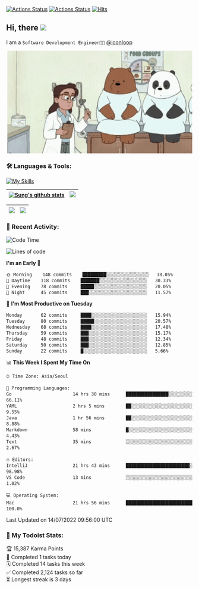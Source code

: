 
[![Actions Status](https://github.com/ddok2/ddok2/workflows/Todoist%20Readme/badge.svg)](https://github.com/ddok2/ddok2/actions)
[![Actions Status](https://github.com/ddok2/ddok2/workflows/wakatime-stats/badge.svg)](https://github.com/ddok2/ddok2/actions)
[![Hits](https://hits.seeyoufarm.com/api/count/incr/badge.svg?url=https%3A%2F%2Fgithub.com%2Fddok2&count_bg=%23FF9595&title_bg=%23555555&icon=github.svg&icon_color=%23FFFFFF&title=hits&edge_flat=false)](https://hits.seeyoufarm.com)

<!-- ![visitors](https://visitor-badge.laobi.icu/badge?page_id=ddok2.ddok2) -->
## Hi, there <img src="https://raw.githubusercontent.com/MartinHeinz/MartinHeinz/master/wave.gif" width="3%">

I am a `Software Development Engineer🧑‍💻` [@iconloop](https://github.com/iconloop)


<p align="center">
    <img align="center" alt="GIF" src="img/debugging.gif" />
</p>


### 🛠 Languages & Tools:

[![My Skills](https://skillicons.dev/icons?i=go,js,ts,py,express,react,svelte,jquery,pug,mongodb,mysql,redis,aws,docker,kubernetes)](https://skillicons.dev)


| <a href="https://github.com/ddok2"><img align="center" src="https://github-readme-stats.vercel.app/api?username=ddok2&show_icons=true&include_all_commits=true&count_private=true&theme=buefy&hide_border=true" alt="Sung's github stats" /></a> | <a href="https://github.com/ddok2"><img src="http://github-readme-streak-stats.herokuapp.com?user=ddok2&hide_border=true" /></a> |
| ------------- |------------- |


| <a href="https://github.com/ddok2"><img align="center" src="https://github-readme-stats.vercel.app/api/top-langs/?username=ddok2&theme=buefy&hide=html,css&hide_border=true width=50%" /></a> | <a href="https://github.com/ddok2"><img align="center" src="https://activity-graph.herokuapp.com/graph?username=ddok2&theme=github&hide_border=true" height="250" /></a> |
| ------------- |--------------------------------------------------------------------------------------------------------------------------------------------------------------------------|


<!-- <details open>
    <summary>📈 My GitHub Stats</summary>
    <p align="center">
        <a href="https://github.com/ddok2">
            <img align="center" src="https://github-readme-stats.vercel.app/api?username=ddok2&show_icons=true&include_all_commits=true&count_private=true&theme=buefy&hide_border=true" alt="Sung's github stats" />
        </a>
    </p>
</details>
<details>
    <summary>💬 Top Languages</summary>
    <p align="center"> 
        <a href="https://github.com/ddok2">
            <img align="center" src="https://github-readme-stats.vercel.app/api/top-langs/?username=ddok2&layout=compact&theme=buefy&hide=html,css&hide_border=true" />
        </a>
    </p>
</details> -->


### 🌈 Recent Activity:
<!--START_SECTION:waka-->
![Code Time](http://img.shields.io/badge/Code%20Time-0%20secs-blue)

![Lines of code](https://img.shields.io/badge/From%20Hello%20World%20I%27ve%20Written-276%20Thousand%20lines%20of%20code-blue)

**I'm an Early 🐤** 

```text
🌞 Morning    148 commits    █████████░░░░░░░░░░░░░░░░   38.05% 
🌆 Daytime    118 commits    ███████░░░░░░░░░░░░░░░░░░   30.33% 
🌃 Evening    78 commits     █████░░░░░░░░░░░░░░░░░░░░   20.05% 
🌙 Night      45 commits     ███░░░░░░░░░░░░░░░░░░░░░░   11.57%

```
📅 **I'm Most Productive on Tuesday** 

```text
Monday       62 commits     ████░░░░░░░░░░░░░░░░░░░░░   15.94% 
Tuesday      80 commits     █████░░░░░░░░░░░░░░░░░░░░   20.57% 
Wednesday    68 commits     ████░░░░░░░░░░░░░░░░░░░░░   17.48% 
Thursday     59 commits     ███░░░░░░░░░░░░░░░░░░░░░░   15.17% 
Friday       48 commits     ███░░░░░░░░░░░░░░░░░░░░░░   12.34% 
Saturday     50 commits     ███░░░░░░░░░░░░░░░░░░░░░░   12.85% 
Sunday       22 commits     █░░░░░░░░░░░░░░░░░░░░░░░░   5.66%

```


📊 **This Week I Spent My Time On** 

```text
⌚︎ Time Zone: Asia/Seoul

💬 Programming Languages: 
Go                       14 hrs 30 mins      ████████████████░░░░░░░░░   66.11% 
YAML                     2 hrs 5 mins        ██░░░░░░░░░░░░░░░░░░░░░░░   9.55% 
Java                     1 hr 56 mins        ██░░░░░░░░░░░░░░░░░░░░░░░   8.88% 
Markdown                 58 mins             █░░░░░░░░░░░░░░░░░░░░░░░░   4.43% 
Text                     35 mins             ░░░░░░░░░░░░░░░░░░░░░░░░░   2.67%

🔥 Editors: 
IntelliJ                 21 hrs 43 mins      ████████████████████████░   98.98% 
VS Code                  13 mins             ░░░░░░░░░░░░░░░░░░░░░░░░░   1.02%

💻 Operating System: 
Mac                      21 hrs 56 mins      █████████████████████████   100.0%

```


 Last Updated on 14/07/2022 09:56:00 UTC
<!--END_SECTION:waka-->

### 🚧 My Todoist Stats:
<!-- TODO-IST:START -->
🏆  15,387 Karma Points           
🌸  Completed 1 tasks today           
🗓  Completed 14 tasks this week           
✅  Completed 2,124 tasks so far           
⏳  Longest streak is 3 days
<!-- TODO-IST:END -->

